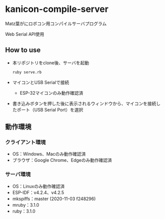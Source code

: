 # kanicon-compile-server

Matz葉がにロボコン用コンパイルサーバプログラム

Web Serial API使用

## How to use

* 本リポジトリをclone後、サーバを起動

    ```sh
    ruby serve.rb
    ```

* マイコンとUSB Serialで接続
    * ESP-32マイコンのみ動作確認済
* 書き込みボタンを押した後に表示されるウィンドウから、マイコンを接続したポート（USB Serial Port）を選択

## 動作環境

### クライアント環境

* OS：Windows、Macのみ動作確認済
* ブラウザ：Google Chrome、Edgeのみ動作確認済

### サーバ環境

* OS：Linuxのみ動作確認済
* ESP-IDF：v4.2.4、v4.2.5
* mkspiffs：master (2020-11-03 f248296)
* mruby：3.1.0
* ruby：3.1.0
